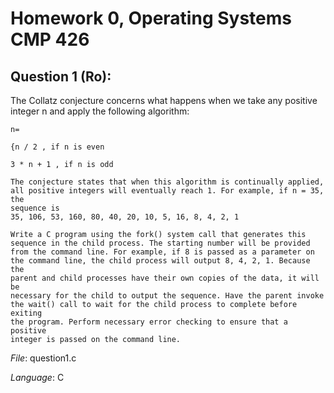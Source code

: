 # Homework 0, Operating Systems CMP 426

## Question 1 (Ro): 

The Collatz conjecture concerns what happens when we take any
	positive integer n and apply the following algorithm:

	n=
	
	{n / 2 , if n is even
	
	3 * n + 1 , if n is odd

	The conjecture states that when this algorithm is continually applied,
	all positive integers will eventually reach 1. For example, if n = 35, the
	sequence is
	35, 106, 53, 160, 80, 40, 20, 10, 5, 16, 8, 4, 2, 1

	Write a C program using the fork() system call that generates this
	sequence in the child process. The starting number will be provided
	from the command line. For example, if 8 is passed as a parameter on
	the command line, the child process will output 8, 4, 2, 1. Because the
	parent and child processes have their own copies of the data, it will be
	necessary for the child to output the sequence. Have the parent invoke
	the wait() call to wait for the child process to complete before exiting
	the program. Perform necessary error checking to ensure that a positive
	integer is passed on the command line.

*File*: question1.c

*Language*: C
